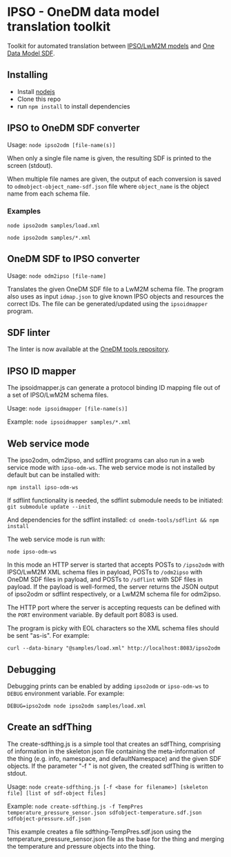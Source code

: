# IPSO - OneDM data model translation toolkit

Toolkit for automated translation between [IPSO/LwM2M models](http://www.openmobilealliance.org/wp/OMNA/LwM2M/LwM2MRegistry.html) and [One Data Model SDF](https://github.com/one-data-model/language/blob/master/sdf.md).

## Installing

* Install [nodejs](https://nodejs.org/en/)
* Clone this repo
* run `npm install` to install dependencies

## IPSO to OneDM SDF converter

Usage: `node ipso2odm [file-name(s)]`

When only a single file name is given, the resulting SDF is printed to the screen (stdout).

When multiple file names are given, the output of each conversion is saved to `odmobject-object_name-sdf.json` file where `object_name` is the object name from each schema file.

### Examples

`node ipso2odm samples/load.xml`

`node ipso2odm samples/*.xml`

## OneDM SDF to IPSO converter

Usage: `node odm2ipso [file-name]`

Translates the given OneDM SDF file to a LwM2M schema file. The program also uses as input `idmap.json` to give known IPSO objects and resources the correct IDs. The file can be generated/updated using the `ipsoidmapper` program.

## SDF linter

The linter is now available at the [OneDM tools repository](https://github.com/one-data-model/tools).

## IPSO ID mapper

The ipsoidmapper.js can generate a protocol binding ID mapping file out of a set of IPSO/LwM2M schema files.

Usage: `node ipsoidmapper [file-name(s)]`

Example: `node ipsoidmapper samples/*.xml`

## Web service mode

The ipso2odm, odm2ipso, and sdflint programs can also run in a web service mode with `ipso-odm-ws`. The web service mode is not installed by default but can be installed with:

`npm install ipso-odm-ws`

If sdflint functionality is needed, the sdflint submodule needs to be initiated:
`git submodule update --init`

And dependencies for the sdflint installed:
`cd onedm-tools/sdflint && npm install`


The web service mode is run with:

`node ipso-odm-ws`

In this mode an HTTP server is started that accepts POSTs to `/ipso2odm` with IPSO/LwM2M XML schema files in payload, POSTs to `/odm2ipso` with OneDM SDF files in payload, and POSTs to `/sdflint` with SDF files in payload. If the payload is well-formed, the server returns the JSON output of ipso2odm or sdflint respectively, or a LwM2M schema file for odm2ipso.

The HTTP port where the server is accepting requests can be defined with the `PORT` environment variable. By default port 8083 is used.

The program is picky with EOL characters so the XML schema files should be sent "as-is". For example:

`curl --data-binary "@samples/load.xml" http://localhost:8083/ipso2odm`

## Debugging

Debugging prints can be enabled by adding `ipso2odm` or `ipso-odm-ws` to `DEBUG` environment variable. For example:

`DEBUG=ipso2odm node ipso2odm samples/load.xml`

## Create an sdfThing

The create-sdfthing.js is a simple tool that creates an sdfThing, comprising of information in the skeleton json file containing the meta-information of the thing (e.g. info, namespace, and defaultNamespace) and the given SDF objects. If the parameter "-f <base for filename>" is not given, the created sdfThing is written to stdout.

Usage: `node create-sdfthing.js [-f <base for filename>] [skeleton file] [list of sdf-object files]`

Example: `node create-sdfthing.js -f TempPres temperature_pressure_sensor.json sdfobject-temperature.sdf.json sdfobject-pressure.sdf.json`

This example creates a file sdfthing-TempPres.sdf.json using the temperature_pressure_sensor.json file as the base for the thing and merging the temperature and pressure objects into the thing.
 
